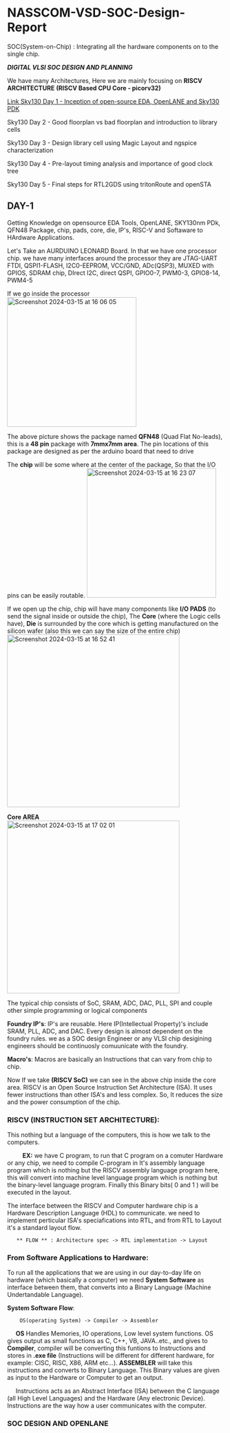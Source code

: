 # NASSCOM-VSD-SOC-Design-Report 

SOC(System-on-Chip) : Integrating all the hardware components on to the single chip.

***DIGITAL VLSI SOC DESIGN AND PLANNING***   &nbsp;&nbsp;&nbsp;&nbsp;&nbsp;&nbsp;&nbsp;   

We have many Architectures, Here we are mainly focusing on **RISCV ARCHITECTURE** **(RISCV Based CPU Core - picorv32)**

[Link Sky130 Day 1 - Inception of open-source EDA, OpenLANE and Sky130 PDK](URL)

Sky130 Day 2 - Good floorplan vs bad floorplan and introduction to library cells

Sky130 Day 3 - Design library cell using Magic Layout and ngspice characterization

Sky130 Day 4 - Pre-layout timing analysis and importance of good clock tree

Sky130 Day 5 - Final steps for RTL2GDS using tritonRoute and openSTA

## DAY-1 

Getting Knowledge on opensource EDA Tools, OpenLANE, SKY130nm PDk, QFN48 Package, chip, pads, core, die, IP's, RISC-V and Softaware to HArdware Applications.
       
Let's Take an AURDUINO LEONARD Board. In that we have one processor chip. we have many interfaces around the processor they are 
JTAG-UART FTDI, QSPI1-FLASH, I2C0-EEPROM, VCC/GND, ADc(QSP3), MUXED with GPIOS, SDRAM chip, DIrect I2C, direct QSPI, GPIO0-7, PWM0-3, GPIO8-14, PWM4-5

If we go inside the processor        
 <img width="300" alt="Screenshot 2024-03-15 at 16 06 05" src="https://github.com/HarithaDuggireddy/NASSCOM-VSD-SOC-Design-Report/assets/163351500/409ee6de-9f78-4165-a0ee-9044921f61c7">
  
  The above picture shows the package named __QFN48__ (Quad Flat No-leads), this is a __48 pin__ package with __7mmx7mm area__.
  The pin locations of this package are designed as per the arduino board that need to drive
  
  The __chip__ will be some where at the center of the package, So that the I/O pins can be easily routable.
 <img width="300" alt="Screenshot 2024-03-15 at 16 23 07" src="https://github.com/HarithaDuggireddy/NASSCOM-VSD-SOC-Design-Report/assets/163351500/5ad50161-9349-4945-99c5-f604a458d189">

If we open up the chip, chip will have many components like __I/O PADS__ (to send the signal inside or outside the chip), The __Core__ (where the Logic cells have), __Die__ is surrounded by the core which is getting manufactured on the silicon wafer (also this we can say the size of the entire chip)  
  <img width="400" alt="Screenshot 2024-03-15 at 16 52 41" src="https://github.com/HarithaDuggireddy/NASSCOM-VSD-SOC-Design-Report/assets/163351500/7a47714c-716e-49de-88ce-daea2dc8bb19">

**Core AREA**  
  <img width="400" alt="Screenshot 2024-03-15 at 17 02 01" src="https://github.com/HarithaDuggireddy/NASSCOM-VSD-SOC-Design-Report/assets/163351500/319c91bc-2e6c-4934-bbee-15317f149d68">

The typical chip consists of SoC, SRAM, ADC, DAC, PLL, SPI and couple other simple programming or logical components

__Foundry IP's__:  IP's are reusable. Here IP(Intellectual Property)'s include SRAM, PLL, ADC, and DAC. Every design is almost dependent on the foundry rules. we as a SOC design Engineer or any VLSI chip desigining engineers should be continuosly comuunicate with the foundry.

__Macro's__: Macros are basically an Instructions that can vary from chip to chip. 

Now If we take __(RISCV SoC)__ we can see in the above chip inside the core area. RISCV is an Open Source Instruction Set Architecture (ISA). It uses fewer instructions than other ISA's and less complex. So, It reduces the size and the power consumption of the chip.

### RISCV (INSTRUCTION SET ARCHITECTURE):
  This nothing but a language of the computers, this is how we talk to the computers.
   
 &nbsp;&nbsp;&nbsp;&nbsp;&nbsp;&nbsp;&nbsp;&nbsp; **EX:** we have C program, to run that C program on a comuter Hardware or any chip, we need to compile C-program in It's assembly language program which is nothing but the RISCV assembly language program here, 
 this will convert into machine level language program which is nothing but the binary-level language program. Finally this Binary bits( 0 and 1 ) will be executed in the layout.  

The interface between the RISCV and Computer hardware chip is a Hardware Description Language (HDL) to communicate. we need to implement perticular ISA's speciafications into RTL, and from RTL to Layout it's a standard layout flow.

       ** FLOW ** : Architecture spec -> RTL implementation -> Layout 

### From Software Applications to Hardware:
To run all the applications that we are using in our day-to-day life on hardware (which basically a computer) we need **System Software** as interface between them, that converts into a Binary Language (Machine Undertandable Language).

**System Software Flow**:
   
        OS(operating System) -> Compiler -> Assembler

&nbsp;&nbsp;&nbsp;&nbsp;&nbsp;**OS** Handles Memories, IO operations, Low level system functions. OS gives output as small functions as C, C++, VB, JAVA..etc., and gives to **Compiler**, 
compiler will be converting this funtions to Instructions and stores in **.exe file** (Instructions will be different for different hardware, for example: CISC, RISC, X86, ARM etc...). **ASSEMBLER** 
will take this instructions and converts to Binary Language. This Binary values are given as input to the Hardware or Computer to get an output.

&nbsp;&nbsp;&nbsp;&nbsp;&nbsp;Instructions acts as an Abstract Interface (ISA) between the C language (all High Level Languages) and the Hardware (Any electronic Device). Instructions are the way how a user communicates with the computer.

### SOC DESIGN AND OPENLANE





